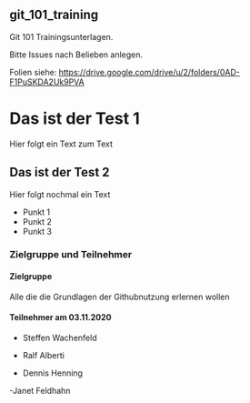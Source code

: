 ## git_101_training

Git 101 Trainingsunterlagen.

Bitte Issues nach Belieben anlegen.

Folien siehe: https://drive.google.com/drive/u/2/folders/0AD-F1PuSKDA2Uk9PVA

# Das ist der Test 1 #

Hier folgt ein Text zum Text

## Das ist der Test 2 ##

Hier folgt nochmal ein Text

* Punkt 1
* Punkt 2
* Punkt 3

### Zielgruppe und Teilnehmer

#### Zielgruppe
Alle die die Grundlagen der Githubnutzung erlernen wollen

#### Teilnehmer am 03.11.2020

* Steffen Wachenfeld

* Ralf Alberti

* Dennis Henning

-Janet Feldhahn
